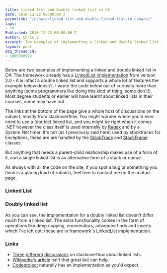 ```yaml
---
title: Linked list and Double linked list in C#
date: 2010-12-22 00:00:00 Z
permalink: "/csharp/linked-list-and-double-linked-list-in-csharp/"
tags:
- c#
Published: 2010-12-22 00:00:00 Z
author: Chris S
excerpt: Two examples of implementing a linked and double linked list in C# from scratch.
layout: post
dsq_thread_id:
- 1085038992
---
```


Below are two examples of implementing a linked and double linked list in C#. The framework already has a [LinkedList<T> implementation][1] from version 2.0 - it is infact a double linked list and supports a whole lot of features the example below doesn't. I wrote the code below out of curiosity more than anything (some programmers like doing this kind of thing, some don't!). Most degree students or earlier will have learnt about linked lists in their courses, some may have not.

<!--more-->

The links at the bottom of the page give a whole host of discussions on the subject, mostly from stackoverflow. You might wonder where you'd ever need to use a (double) linked list, and you might be right when it comes .NET however the class itself is used internally by [Regex][2] and by a System.Net timer. It's not (as I previously said here) used by stacktraces for Exceptions, these are are handled by the [StackTrace][3] and [StackFrame][4] classes.

But anything that needs a parent-child relationship makes use of a form of it, and a single linked list is an alternative form of a stack or queue.

As always with all the code on the site, if you spot a bug or something you think is a glaring load of rubbish, feel free to contact me on the contact page.

### Linked List

<script src="https://gist.github.com/yetanotherchris/4960175.js"></script>

### Doubly linked list

As you can see, the implementation for a doubly linked list doesn't differ much from a linked list. The extra functionality comes in the form of operations like deep copying, enumerators, advanced finds and inserts which I've left out; these are in framework's LinkedList<T> implementation.

<script src="https://gist.github.com/yetanotherchris/4960171.js"></script>

### Links

  * [Three][5] [different][6] [discussions][7] on stackoverflow about linked lists.
  * [Wikipedia's article][8] isn't that great but can help.
  * [Codeproject][9] naturally has an implementation as you'd expect.

 [1]: http://msdn.microsoft.com/en-us/library/he2s3bh7.aspx
 [2]: http://msdn.microsoft.com/en-us/library/system.text.regularexpressions.regex.aspx
 [3]: http://msdn.microsoft.com/en-us/library/system.diagnostics.stacktrace.aspx
 [4]: http://msdn.microsoft.com/en-us/library/system.diagnostics.stackframe.aspx
 [5]: http://stackoverflow.com/questions/670104/what-are-real-world-examples-of-when-linked-lists-should-be-used
 [6]: http://stackoverflow.com/questions/10042/how-do-i-implement-a-linked-list-in-java
 [7]: http://stackoverflow.com/questions/712429/plain-linked-and-double-linked-lists-when-and-why
 [8]: http://en.wikipedia.org/wiki/Linked_list
 [9]: http://www.codeproject.com/KB/recipes/doubly-linkedlist.aspx